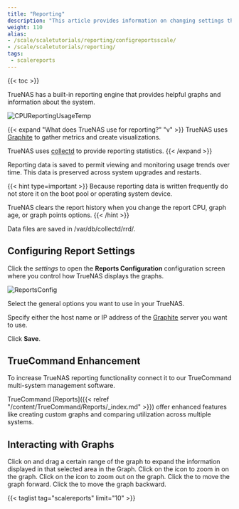 ```yaml
---
title: "Reporting"
description: "This article provides information on changing settings that control how TrueNAS displays report graphs, interacting with graphs, and the TrueCommand Enhancement option."
weight: 110
alias:
- /scale/scaletutorials/reporting/configreportsscale/
- /scale/scaletutorials/reporting/
tags:
 - scalereports
---
```


{{< toc >}}

TrueNAS has a built-in reporting engine that provides helpful graphs and information about the system.

![CPUReportingUsageTemp](/images/SCALE/22.12/CPUReportingUsageTemp.png "CPU Reporting Usage and Temperature")

{{< expand "What does TrueNAS use for reporting?" "v" >}}
TrueNAS uses [Graphite](https://graphiteapp.org/ "Graphite Homepage") to gather metrics and create visualizations.

TrueNAS uses [collectd](https://collectd.org/) to provide reporting statistics. 
{{< /expand >}}

Reporting data is saved to permit viewing and monitoring usage trends over time.
This data is preserved across system upgrades and restarts.

{{< hint type=important >}}
Because reporting data is written frequently do not store it on the boot pool or operating system device.

TrueNAS clears the report history when you change the report CPU, graph age, or graph points options.
{{< /hint >}}

Data files are saved in <file>/var/db/collectd/rrd/</file>.

## Configuring Report Settings
Click the <i class="material-icons" aria-hidden="true" title="Settings">settings</i> to open the **Reports Configuration** configuration screen where you control how TrueNAS displays the graphs.

![ReportsConfig](/images/SCALE/22.12/ReportsConfig.png "Reports Configuration")

Select the general options you want to use in your TrueNAS.

Specify either the host name or IP address of the [Graphite](https://graphiteapp.org/) server you want to use.

Click **Save**.

## TrueCommand Enhancement

To increase TrueNAS reporting functionality connect it to our TrueCommand multi-system management software.

TrueCommand [Reports]({{< relref "/content/TrueCommand/Reports/_index.md" >}}) offer enhanced features like creating custom graphs and comparing utilization across multiple systems.

## Interacting with Graphs

Click on and drag a certain range of the graph to expand the information displayed in that selected area in the Graph.
Click on the <i class="fa fa-search-plus" aria-hidden="true"></i> icon to zoom in on the graph.
Click on the <i class="fa fa-search-minus" aria-hidden="true"></i> icon to zoom out on the graph.
Click the <i class="fa fa-forward" aria-hidden="true" title="Forward"></i> to move the graph forward.
Click the <i class="fa fa-backward" aria-hidden="true" title="Backward"></i> to move the graph backward.


{{< taglist tag="scalereports" limit="10" >}}